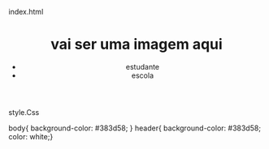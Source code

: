 index.html

<!DOCTYPE html>
<html lang="en">
<head>
    <meta charset="UTF-8">
    <meta http-equiv="X-UA-Compatible" content="IE=edge">
    <meta name="viewport" content="width=device-width, initial-scale=1.0">
    <title>Document</title>
    <link rel="stylesheet" href="">
    <header>
<h1>vai ser uma imagem aqui</h1>
<ul>
<li>estudante</li>
<li>escola</li>
</ul>
    </header>
<body>    
</html>

style.Css

body{
background-color: #383d58;
}
header{
background-color: #383d58;
color: white;}
